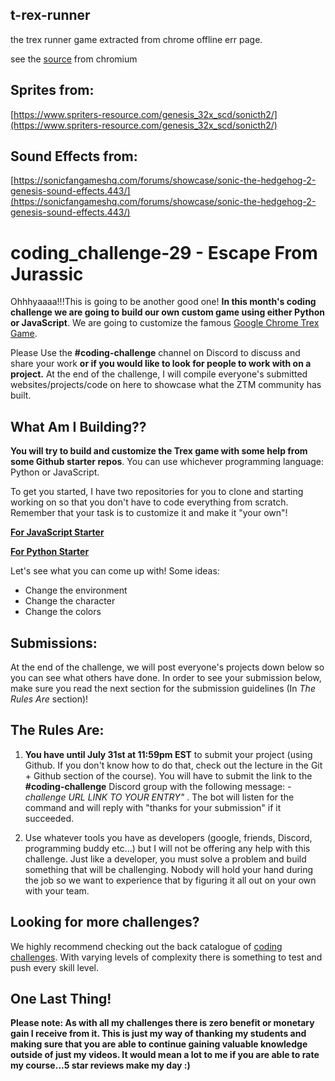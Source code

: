 ## t-rex-runner

the trex runner game extracted from chrome offline err page.

see the [source](https://cs.chromium.org/chromium/src/components/neterror/resources/offline.js?q=t-rex+package:%5Echromium$&dr=C&l=7) from chromium

## Sprites from:
[https://www.spriters-resource.com/genesis_32x_scd/sonicth2/](https://www.spriters-resource.com/genesis_32x_scd/sonicth2/)

## Sound Effects from:
[https://sonicfangameshq.com/forums/showcase/sonic-the-hedgehog-2-genesis-sound-effects.443/](https://sonicfangameshq.com/forums/showcase/sonic-the-hedgehog-2-genesis-sound-effects.443/)


# coding_challenge-29 - Escape From Jurassic

Ohhhyaaaa!!!This is going to be another good one! **In this month's coding challenge we are going to build our own custom game using either Python or JavaScript**. We are going to customize the famous [Google Chrome Trex Game](https://elgoog.im/t-rex/). 

Please Use the **#coding-challenge** channel on Discord to discuss and share your work **or if you would like to look for people to work with on a project.** At the end of the challenge, I will compile everyone's submitted websites/projects/code on here to showcase what the ZTM community has built.

## What Am I  Building??
**You will try to build and customize the Trex game with some help from some Github starter repos**. You can use whichever programming language: Python or JavaScript. 

To get you started, I have two repositories for you to clone and starting working on so that you don't have to code everything from scratch. Remember that your task is to customize it and make it "your own"!

[**For JavaScript Starter**](https://github.com/wayou/t-rex-runner)

[**For Python Starter**](https://github.com/shivamshekhar/Chrome-T-Rex-Rush)

Let's see what you can come up with! Some ideas:
- Change the environment
- Change the character
- Change the colors

## Submissions:
At the end of the challenge, we will post everyone's projects down below so you can see what others have done. In order to see your submission below, make sure you read the next section for the submission guidelines (In *The Rules Are* section)!


## The Rules Are:

1. **You have until July 31st at 11:59pm EST** to submit your project (using Github. If you don't know how to do that, check out the lecture in the Git + Github section of the course). You will have to submit the link to the **#coding-challenge** Discord group with the following message:  *-challenge URL LINK TO YOUR ENTRY"* . The bot will listen for the command and will reply with "thanks for your submission" if it succeeded.

2. Use whatever tools you have as developers (google, friends, Discord, programming buddy etc...) but I will not be offering any help with this challenge. Just like a developer, you must solve a problem and build something that will be challenging. Nobody will hold your hand during the job so we want to experience that by figuring it all out on your own with your team. 

## Looking for more challenges?
We highly recommend checking out the back catalogue of [coding challenges](https://zerotomastery.io/community/coding-challenges/?utm_source=github&utm_medium=coding_challenge-25). With varying levels of complexity there is something to test and push every skill level. 

## One Last Thing!

**Please note: As with all my challenges there is zero benefit or monetary gain I receive from it. This is just my way of thanking my students and making sure that you are able to continue gaining valuable knowledge outside of just my videos. It would mean a lot to me if you are able to rate my course...5 star reviews make my day :)**


